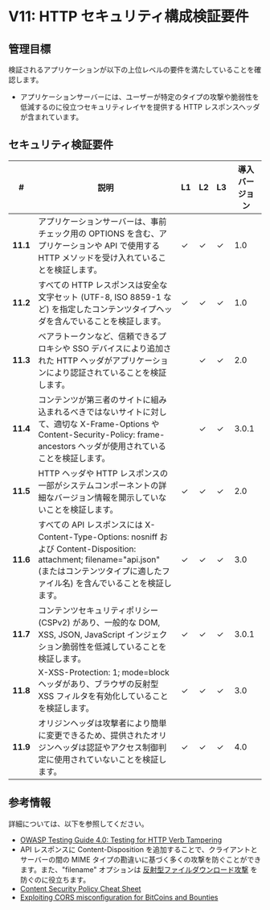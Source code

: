# V11: HTTP セキュリティ構成検証要件

## 管理目標

検証されるアプリケーションが以下の上位レベルの要件を満たしていることを確認します。

* アプリケーションサーバーには、ユーザーが特定のタイプの攻撃や脆弱性を低減するのに役立つセキュリティレイヤを提供する HTTP レスポンスヘッダが含まれています。


## セキュリティ検証要件

| # | 説明 | L1 | L2 | L3 | 導入バージョン |
| --- | --- | --- | --- | -- | -- |
| **11.1** | アプリケーションサーバーは、事前チェック用の OPTIONS を含む、アプリケーションや API で使用する HTTP メソッドを受け入れていることを検証します。 | ✓ | ✓ | ✓ | 1.0 |
| **11.2** | すべての HTTP レスポンスは安全な文字セット (UTF-8, ISO 8859-1 など) を指定したコンテンツタイプヘッダを含んでいることを検証します。 | ✓ | ✓ | ✓ | 1.0 |
| **11.3** | ベアラトークンなど、信頼できるプロキシや SSO デバイスにより追加された HTTP ヘッダがアプリケーションにより認証されていることを検証します。 |  | ✓ | ✓ | 2.0 |
| **11.4** | コンテンツが第三者のサイトに組み込まれるべきではないサイトに対して、適切な X-Frame-Options や Content-Security-Policy: frame-ancestors ヘッダが使用されていることを検証します。 |  | ✓ | ✓ | 3.0.1 |
| **11.5** | HTTP ヘッダや HTTP レスポンスの一部がシステムコンポーネントの詳細なバージョン情報を開示していないことを検証します。 | ✓ | ✓ | ✓ | 2.0 |
| **11.6** | すべての API レスポンスには X-Content-Type-Options: nosniff および Content-Disposition: attachment; filename="api.json" (またはコンテンツタイプに適したファイル名) を含んでいることを検証します。 | ✓ | ✓ | ✓ | 3.0 |
| **11.7** | コンテンツセキュリティポリシー (CSPv2) があり、一般的な DOM, XSS, JSON, JavaScript インジェクション脆弱性を低減していることを検証します。 | ✓ | ✓ | ✓ | 3.0.1 |
| **11.8** | X-XSS-Protection: 1; mode=block ヘッダがあり、ブラウザの反射型 XSS フィルタを有効化していることを検証します。 | ✓ | ✓ | ✓ | 3.0 |
| **11.9** | オリジンヘッダは攻撃者により簡単に変更できるため、提供されたオリジンヘッダは認証やアクセス制御判定に使用されていないことを検証します。 | ✓ | ✓ | ✓ | 4.0 |

## 参考情報

詳細については、以下を参照してください。

* [OWASP Testing Guide 4.0: Testing for HTTP Verb Tampering]( https://www.owasp.org/index.php/Testing_for_HTTP_Verb_Tampering_%28OTG-INPVAL-003%29)
* API レスポンスに Content-Disposition を追加することで、クライアントとサーバーの間の MIME タイプの勘違いに基づく多くの攻撃を防ぐことができます。また、"filename" オプションは [反射型ファイルダウンロード攻撃](https://www.blackhat.com/docs/eu-14/materials/eu-14-Hafif-Reflected-File-Download-A-New-Web-Attack-Vector.pdf) を防ぐのに役立ちます。
* [Content Security Policy Cheat Sheet](https://www.owasp.org/index.php?title=Content_Security_Policy_Cheat_Sheet)
* [Exploiting CORS misconfiguration for BitCoins and Bounties](https://portswigger.net/blog/exploiting-cors-misconfigurations-for-bitcoins-and-bounties)
